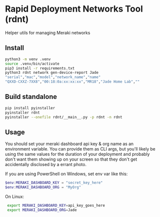 # Rapid Deployment Networks Tool (rdnt)

Helper utils for managing Meraki networks

## Install

```bash
python3 -m venv .venv
source .venv/bin/activate
pip3 install -r requirements.txt
python3 rdnt network gen-device-report Jade
"serial","mac","model","network_name","name"
"QXXD-CXXZ-7XX8","00:18:0a:xx:xx:xx","MR18","Jade Home Lab",""

```

## Build standalone

```bash
pip install pyinstaller
pyinstaller rdnt
pyinstaller --onefile rdnt/__main__.py -p rdnt -n rdnt
```

## Usage

You should set your meraki dashboard api key & org name as 
an environment variable. You can provide them as CLI args, but
you'll likely be using the same values for the duration of your
deployment and probably don't want them showing up on your screen
so that they don't get accidentally disclosed by a errant photo.

If you are using PowerShell on Windows, set env var like this:

```PowerShell
$env:MERAKI_DASHBOARD_KEY = "secret_key_here"
$env:MERAKI_DASHBOARD_ORG = "MyOrg"
```

On Linux:

```bash
 export MERAKI_DASHBOARD_KEY=api_key_goes_here
 export MERAKI_DASHBOARD_ORG=Jade
```
